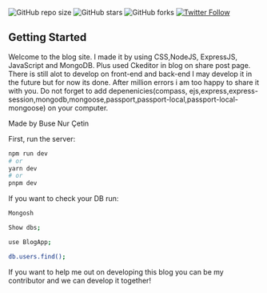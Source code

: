 ![GitHub repo size](https://img.shields.io/github/repo-size/busenurcetin/Blog)
![GitHub stars](https://img.shields.io/github/stars/busenurcetin/Blog?style=social)
![GitHub forks](https://img.shields.io/github/forks/busenurcetin/Blog?style=social)
[![Twitter Follow](https://img.shields.io/twitter/follow/busenurcetin16?style=social)](https://twitter.com/intent/follow?screen_name=busenurcetin16)

## Getting Started

Welcome to the blog site. I made it by using CSS,NodeJS, ExpressJS, JavaScript and MongoDB. Plus used Ckeditor in blog on share post page. There is still alot to develop on front-end and back-end I may develop it in the future but for now its done. After million errors i am too happy to share it with you. Do not forget to add depenenicies(compass, ejs,express,express-session,mongodb,mongoose,passport,passport-local,passport-local-mongoose) on your computer.

Made by Buse Nur Çetin

First, run the server:

```bash
npm run dev
# or
yarn dev
# or
pnpm dev
```

If you want to check your DB run:

```bash
Mongosh

Show dbs;

use BlogApp;

db.users.find();
```

If you want to help me out on developing this blog you can be my contributor and we can develop it together!

